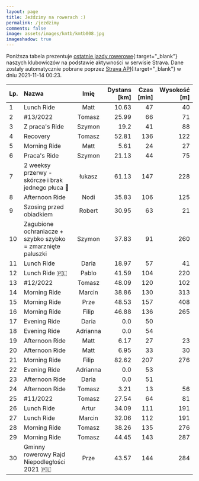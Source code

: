 ```yaml
---
layout: page
title: Jeździmy na rowerach :)
permalink: /jezdzimy
comments: false
image: assets/images/kmtb/kmtb008.jpg
imageshadow: true
---
```


Poniższa tabela prezentuje [ostatnie jazdy rowerowe](https://www.strava.com/clubs/336381){:target="_blank"} naszych klubowiczów na podstawie aktywności w serwisie Strava. Dane zostały automatycznie pobrane poprzez [Strava API](https://developers.strava.com/docs/reference/#api-Clubs-getClubActivitiesById){:target="_blank"} w dniu 2021-11-14 00:23.

Lp. | Nazwa | Imię | Dystans [km] | Czas [min] | Wysokość [m]
:--- | :--- | :---: | ---: | ---: | ---:
1|Lunch Ride|Matt|10.63|47|40
2|#13/2022|Tomasz|25.99|66|71
3|Z praca's Ride |Szymon|19.2|41|88
4|Recovery|Tomasz|52.81|136|122
5|Morning Ride|Matt|5.61|24|27
6|Praca's Ride |Szymon|21.13|44|75
7|2 weeksy przerwy -skórcze i brak jednego  płuca 😤|łukasz|61.13|147|228
8|Afternoon Ride|Nodi|35.83|106|125
9|Szosing przed obiadkiem |Robert|30.95|63|21
10|Zagubione ochraniacze + szybko szybko = zmarznięte paluszki|Szymon|37.83|91|260
11|Lunch Ride|Daria|18.97|57|41
12|Lunch Ride 🇵🇱|Pablo|41.59|104|220
13|#12/2022|Tomasz|48.09|120|102
14|Morning Ride|Marcin|38.86|130|313
15|Morning Ride|Prze|48.53|157|408
16|Morning Ride|Filip|46.88|136|265
17|Evening Ride|Daria|0.0|50|
18|Evening Ride|Adrianna|0.0|54|
19|Afternoon Ride|Matt|6.17|27|23
20|Afternoon Ride|Matt|6.95|33|30
21|Morning Ride|Filip|82.62|207|276
22|Evening Ride|Adrianna|0.0|53|
23|Afternoon Ride|Daria|0.0|51|
24|Afternoon Ride|Tomasz|3.21|13|56
25|#11/2022|Tomasz|27.54|64|81
26|Lunch Ride|Artur|34.09|111|191
27|Lunch Ride|Marcin|32.06|112|191
28|Morning Ride|Tomasz|38.26|135|276
29|Morning Ride|Tomasz|44.45|143|287
30|Gminny rowerowy Rajd Niepodległości 2021 🇵🇱|Prze|43.57|144|284
